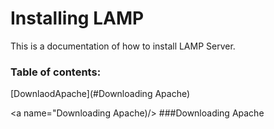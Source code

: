 # Installing LAMP
This is a documentation of how to install LAMP Server.

### Table of contents:
[DownlaodApache](#Downloading Apache)


<a name="Downloading Apache)/>
###Downloading Apache
